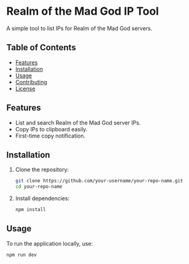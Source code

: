 # Realm of the Mad God IP Tool

A simple tool to list IPs for Realm of the Mad God servers.

## Table of Contents
- [Features](#features)
- [Installation](#installation)
- [Usage](#usage)
- [Contributing](#contributing)
- [License](#license)

## Features
- List and search Realm of the Mad God server IPs.
- Copy IPs to clipboard easily.
- First-time copy notification.

## Installation
1. Clone the repository:
    ```bash
    git clone https://github.com/your-username/your-repo-name.git
    cd your-repo-name
    ```

2. Install dependencies:
    ```bash
    npm install
    ```

## Usage
To run the application locally, use:
```bash
npm run dev
